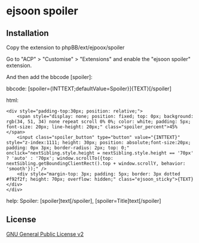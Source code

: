 # ejsoon spoiler

## Installation

Copy the extension to phpBB/ext/ejpoox/spoiler

Go to "ACP" > "Customise" > "Extensions" and enable the "ejsoon spoiler" extension.

And then add the bbcode [spoiler]:

bbcode:
[spoiler={INTTEXT;defaultValue=Spoiler}]{TEXT}[/spoiler]

html:
```
<div style="padding-top:30px; position: relative;">
	<span style="display: none; position: fixed; top: 0px; background: rgb(34, 51, 34) none repeat scroll 0% 0%; color: white; padding: 5px; font-size: 20px; line-height: 20px;" class="spoiler_percent">45%</span>
	<input class="spoiler_button" type="button" value="{INTTEXT}" style="z-index:1111; height: 30px; position: absolute;font-size:20px; padding: 0px 3px; border-radius: 2px; top: 0;" onclick="nextSibling.style.height = nextSibling.style.height == '70px' ? 'auto' : '70px'; window.scrollTo({top: nextSibling.getBoundingClientRect().top + window.scrollY, behavior: 'smooth'});" />
	<div style="margin-top: 3px; padding: 5px; border: 3px dotted #f92f2f; height: 70px; overflow: hidden;" class="ejsoon_sticky">{TEXT}</div>
</div>
```
help:
Spoiler: [spoiler]text[/spoiler], [spoiler=Title]text[/spoiler]

## License

[GNU General Public License v2](license.txt)

